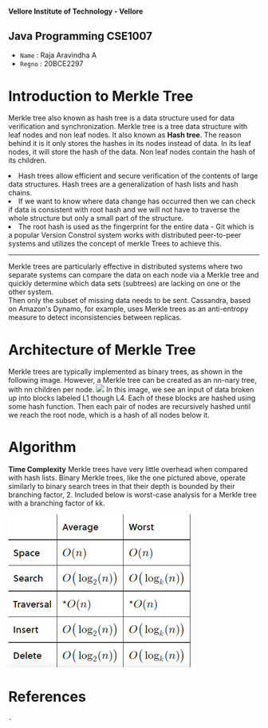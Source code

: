 #### Vellore Institute of Technology - Vellore

## Java Programming CSE1007

- `Name` : Raja Aravindha A
- `Regno` : 20BCE2297

# Introduction to Merkle Tree

  Merkle tree also known as hash tree is a data structure used for data verification and synchronization. 
  Merkle tree is a tree data structure with leaf nodes and non leaf nodes. It also known as <b>Hash tree</b>.
  The reason behind it is it only stores the hashes in its nodes instead of data. In its leaf nodes, it will store the hash of the data. Non leaf nodes contain the hash of its children. 
  
  <li>Hash trees allow efficient and secure verification of the contents of large data structures. Hash trees are a generalization of hash lists and hash chains.
   <li>If we want to know where data change has occurred then we can check if data is consistent with root hash and we will not have to traverse the whole structure but only a small part of the structure.
<li>The root hash is used as the fingerprint for the entire data
  - Git which is a popular Version Constrol system works with distributed peer-to-peer systems and utilizes the concept of merkle Trees to achieve this.
    <hr>
  Merkle trees are particularly effective in distributed systems where two separate systems can compare the data on each node via a Merkle tree and quickly determine which data sets (subtrees) are lacking on one or the other system. <br>
    Then only the subset of missing data needs to be sent. Cassandra, based on Amazon's Dynamo, for example, uses Merkle trees as an anti-entropy measure to detect inconsistencies between replicas.
    
# Architecture of Merkle Tree
   Merkle trees are typically implemented as binary trees, as shown in the following image. However, a Merkle tree can be created as an nn-nary tree, with nn children per node.
<img src="https://upload.wikimedia.org/wikipedia/commons/thumb/9/95/Hash_Tree.svg/1920px-Hash_Tree.svg.png" />
In this image, we see an input of data broken up into blocks labeled L1 though L4. Each of these blocks are hashed using some hash function. Then each pair of nodes are recursively hashed until we reach the root node, which is a hash of all nodes below it.

  
 # Algorithm 
  **Time Complexity** 
  Merkle trees have very little overhead when compared with hash lists. Binary Merkle trees, like the one pictured above, operate similarly to binary search trees in that their depth is bounded by their branching factor, 2. Included below is worst-case analysis for a Merkle tree with a branching factor of kk.
  
  <img src = "./merkletreeTC.png" />
  
  
  
 
  
 # References
    - 
